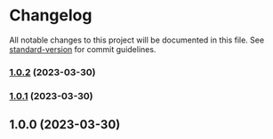 # Changelog

All notable changes to this project will be documented in this file. See [standard-version](https://github.com/conventional-changelog/standard-version) for commit guidelines.

### [1.0.2](https://github.com/fmedeiros95/nestjs-zoop/compare/v1.0.1...v1.0.2) (2023-03-30)

### [1.0.1](https://github.com/fmedeiros95/nestjs-zoop/compare/v1.0.0...v1.0.1) (2023-03-30)

## 1.0.0 (2023-03-30)
